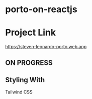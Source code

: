 # porto-on-reactjs

# Project Link
https://steven-leonardo-porto.web.app

## ON PROGRESS

## Styling With
 Tailwind CSS